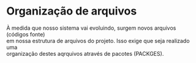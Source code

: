 # Organização de arquivos

<p>À medida que nosso sistema vai evoluindo, surgem novos arquivos (códigos fonte)<br>
em nossa estrutura de arquivos do projeto. Isso exige que seja realizado uma <br>
organização destes aqrquivos através de pacotes (PACKGES).

